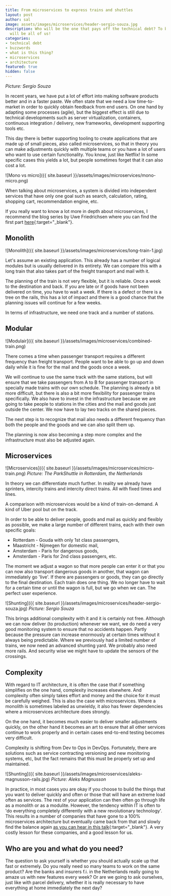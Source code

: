 ```yaml
---
title: From microservices to express trains and shuttles
layout: post
author: sal
image: assets/images/microservices/header-sergio-souza.jpg
description: Who will be the one that pays off the technical debt? To be honest it
  will be all of us!
categories:
- technical debt
- buzzwords
- what is this thing?
- microservices
- architecture
featured: true
hidden: false
---
```


*Picture: Sergio Souza*

In recent years, we have put a lot of effort into making software products better and in a faster paste. We often state that we need a low time-to-market in order to quickly obtain feedback from end users. On one hand by adapting some processes (agile), but the biggest effect is still due to technical developments such as server virtualization, containers, continuous integration / delivery, new frameworks, development supporting tools etc.

This day there is better supporting tooling to create applications that are made up of small pieces, also called microservices, so that in theory you can make adjustments quickly with multiple teams or you have a lot of users who want to use certain functionality. You know, just like Netflix! In some specific cases this yields a lot, but people sometimes forget that it can also cost a lot.

![Mono vs micro]({{ site.baseurl }}/assets/images/microservices/mono-micro.png)

When talking about microservices, a system is divided into independent services that have only one goal such as search, calculation, rating, shopping cart, recommendation engine, etc.

If you really want to know a lot more in depth about microservices, I recommend the blog series by Uwe Friedrichsen where you can find the first part [here](https://www.ufried.com/blog/microservices_fallacy_1/){:target="_blank"}.

## Monolith
![Monolith]({{ site.baseurl }}/assets/images/microservices/long-train-1.jpg)

Let's assume an existing application. This already has a number of logical modules but is usually delivered in its entirety. We can compare this with a long train that also takes part of the freight transport and mail with it.

The planning of the train is not very flexible, but it is reliable. Once a week to the destination and back. If you are late or if goods have not been delivered on time, you have to wait a week. If there is a defect or there is a tree on the rails, this has a lot of impact and there is a good chance that the planning issues will continue for a few weeks.

In terms of infrastructure, we need one track and a number of stations.

## Modular
![Modulair]({{ site.baseurl }}/assets/images/microservices/combined-train.png)

There comes a time when passenger transport requires a different frequency than freight transport. People want to be able to go up and down daily while it is fine for the mail and the goods once a week. 

We will continue to use the same track with the same stations, but will ensure that we take passengers from A to B for passenger transport in specially made trains with our own schedule. The planning is already a bit more difficult, but there is also a bit more flexibility for passenger trains specifically. We also have to invest in the infrastructure because we are going to take people to stations in the cities and the mail and goods just outside the center. We now have to lay two tracks on the shared pieces.

The next step is to recognize that mail also needs a different frequency than both the people and the goods and we can also split them up.

The planning is now also becoming a step more complex and the infrastructure must also be adjusted again.

## Microservices

![Microservices]({{ site.baseurl }}/assets/images/microservices/micro-train.png)
*Picture: The ParkShuttle in Rotterdam, the Netherlands*

In theory we can differentiate much further. In reality we already have sprinters, intercity trains and intercity direct trains. All with fixed times and lines.

A comparison with microservices would be a kind of train-on-demand. A kind of Uber pool but on the track. 

In order to be able to deliver people, goods and mail as quickly and flexibly as possible, we make a large number of different trains, each with their own specific goals:

* Rotterdam - Gouda with only 1st class passengers,
* Maastricht - Nijmegen for domestic mail,
* Amsterdam - Paris for dangerous goods,
* Amsterdam - Paris for 2nd class passengers, etc.

The moment we adjust a wagon so that more people can enter it or that you can now also transport dangerous goods in another, that wagon can immediately go 'live'. If there are passengers or goods, they can go directly to the final destination. Each train does one thing. We no longer have to wait for a certain time or until the wagon is full, but we go when we can. The perfect user experience.

![Shunting]({{ site.baseurl }}/assets/images/microservices/header-sergio-souza.jpg)
*Picture: Sergio Souza*

This brings additional complexity with it and it is certainly not free. Although we can now deliver (to production) whenever we want, we do need a very good monitoring system to ensure that no accidents happen. Partly because the pressure can increase enormously at certain times without it always being predictable. Where we previously had a limited number of trains, we now need an advanced shunting yard. We probably also need more rails. And security wise we might have to update the sensors of the crossings.

## Complexity
With regard to IT architecture, it is often the case that if something simplifies on the one hand, complexity increases elsewhere. And complexity often simply takes effort and money and the choice for it must be carefully weighed. This is also the case with microservices. Where a monolith is sometimes labeled as unwieldy, it also has fewer dependencies where a microservices architecture does strongly.

On the one hand, it becomes much easier to deliver smaller adjustments quickly, on the other hand it becomes an art to ensure that all other services continue to work properly and in certain cases end-to-end testing becomes very difficult.

Complexity is shifting from Dev to Ops in DevOps. Fortunately, there are solutions such as service contracting versioning and new monitoring systems, etc, but the fact remains that this must be properly set up and maintained.

![Shunting]({{ site.baseurl }}/assets/images/microservices/aleks-magnusson-rails.jpg)
*Picture: Aleks Magnusson*

In practice, in most cases you are okay if you choose to build the things that you want to deliver quickly and often or those that will have an extreme load often as services. The rest of your application can then often go through life as a monolith or as a modulite. However, the tendency within IT is often to 'do everything completely differently with a new revolutionary technology'. This results in a number of companies that have gone to a 100% microservices architecture but eventually came back from that and slowly find the balance again [as you can hear in this talk](https://www.infoq.com/presentations/microservices-monolith-antipatterns){:target="_blank"}. A very costly lesson for these companies, and a good lesson for us.

## Who are you and what do you need?
The question to ask yourself is whether you should actually scale up that fast or extremely. Do you really need so many teams to work on the same product? Are the banks and insurers f.i. in the Netherlands really going to amaze us with new features every week? Or are we going to ask ourselves, just like with parcel delivery, whether it is really necessary to have everything at home immediately the next day?
